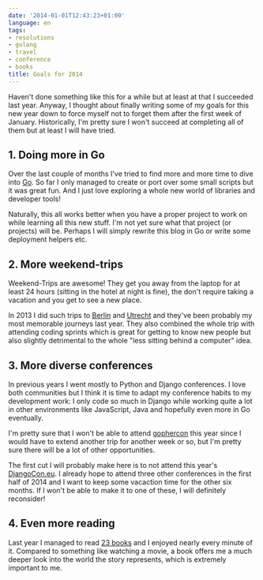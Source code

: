 ```yaml
---
date: '2014-01-01T12:43:23+01:00'
language: en
tags:
- resolutions
- golang
- travel
- conference
- books
title: Goals for 2014
---
```


Haven't done something like this for a while but at least at that I succeeded
last year. Anyway, I thought about finally writing some of my goals for this
new year down to force myself not to forget them after the first week of
January. Historically, I'm pretty sure I won't succeed at completing all of them
but at least I will have tried.


## 1. Doing more in Go

Over the last couple of months I've tried to find more and more time to dive
into [Go][4]. So far I only managed to create or port over some small scripts
but it was great fun. And I just love exploring a whole new world of libraries
and developer tools!

Naturally, this all works better when you have a proper project to work on while
learning all this new stuff. I'm not yet sure what that project (or projects)
will be. Perhaps I will simply rewrite this blog in Go or write some deployment
helpers etc.


## 2. More weekend-trips

Weekend-Trips are awesome! They get you away from the laptop for at least 24
hours (sitting in the hotel at night is fine), the don't require taking a
vacation and you get to see a new place.

In 2013 I did such trips to [Berlin][1] and [Utrecht][2] and they've been
probably my most memorable journeys last year. They also combined the whole trip
with attending coding sprints which is great for getting to know new people but
also slightly detrimental to the whole "less sitting behind a computer" idea.


## 3. More diverse conferences

In previous years I went mostly to Python and Django conferences. I love both
communities but I think it is time to adapt my conference habits to my
development work: I only code so much in Django while working quite a lot in
other environments like JavaScript, Java and hopefully even more in Go
eventually.

I'm pretty sure that I won't be able to attend [gophercon][3] this year since I
would have to extend another trip for another week or so, but I'm pretty sure
there will be a lot of other opportunities.

The first cut I will probably make here is to not attend this year's
[DjangoCon.eu][6]. I already hope to attend three other conferences in the first
half of 2014 and I want to keep some vacaction time for the other six months. If
I won't be able to make it to one of these, I will definitely reconsider!


## 4. Even more reading

Last year I managed to read [23 books][5] and I enjoyed nearly every minute
of it. Compared to something like watching a movie, a book offers me a much
deeper look into the world the story represents, which is extremely important
to me.


[1]: http://zerokspot.com/weblog/2013/03/25/berlin-and-back/
[2]: http://zerokspot.com/weblog/2013/02/26/django-sprint-utrecht-2013
[3]: http://www.gophercon.com/
[4]: http://golang.org
[5]: https://www.goodreads.com/user_challenges/554357
[6]: http://2014.djangocon.eu/

